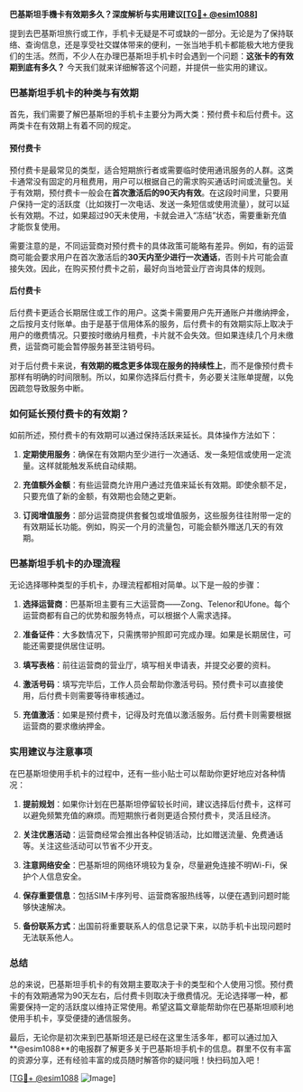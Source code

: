 **巴基斯坦手機卡有效期多久？深度解析与实用建议[[TG💪+ @esim1088](https://t.me/s/esim1088)]**

提到去巴基斯坦旅行或工作，手机卡无疑是不可或缺的一部分。无论是为了保持联络、查询信息，还是享受社交媒体带来的便利，一张当地手机卡都能极大地方便我们的生活。然而，不少人在办理巴基斯坦手机卡时会遇到一个问题：**这张卡的有效期到底有多久？** 今天我们就来详细解答这个问题，并提供一些实用的建议。

### 巴基斯坦手机卡的种类与有效期

首先，我们需要了解巴基斯坦的手机卡主要分为两大类：预付费卡和后付费卡。这两类卡在有效期上有着不同的规定。

#### 预付费卡

预付费卡是最常见的类型，适合短期旅行者或需要临时使用通讯服务的人群。这类卡通常没有固定的月租费用，用户可以根据自己的需求购买通话时间或流量包。关于有效期，预付费卡一般会在**首次激活后的90天内有效**。在这段时间里，只要用户保持一定的活跃度（比如拨打一次电话、发送一条短信或使用流量），就可以延长有效期。不过，如果超过90天未使用，卡就会进入“冻结”状态，需要重新充值才能恢复使用。

需要注意的是，不同运营商对预付费卡的具体政策可能略有差异。例如，有的运营商可能会要求用户在首次激活后的**30天内至少进行一次通话**，否则卡片可能会直接失效。因此，在购买预付费卡之前，最好向当地营业厅咨询具体的规则。

#### 后付费卡

后付费卡更适合长期居住或工作的用户。这类卡需要用户先开通账户并缴纳押金，之后按月支付账单。由于是基于信用体系的服务，后付费卡的有效期实际上取决于用户的缴费情况。只要按时缴纳月租费，卡片就不会失效。但如果连续几个月未缴费，运营商可能会暂停服务甚至注销号码。

对于后付费卡来说，**有效期的概念更多体现在服务的持续性上**，而不是像预付费卡那样有明确的时间限制。所以，如果你选择后付费卡，务必要关注账单提醒，以免因疏忽导致服务中断。

### 如何延长预付费卡的有效期？

如前所述，预付费卡的有效期可以通过保持活跃来延长。具体操作方法如下：

1. **定期使用服务**：确保在有效期内至少进行一次通话、发一条短信或使用一定流量。这样就能触发系统自动续期。
   
2. **充值额外金额**：有些运营商允许用户通过充值来延长有效期。即使余额不足，只要充值了新的金额，有效期也会随之更新。

3. **订阅增值服务**：部分运营商提供套餐包或增值服务，这些服务往往附带一定的有效期延长功能。例如，购买一个月的流量包，可能会额外赠送几天的有效期。

### 巴基斯坦手机卡的办理流程

无论选择哪种类型的手机卡，办理流程都相对简单。以下是一般的步骤：

1. **选择运营商**：巴基斯坦主要有三大运营商——Zong、Telenor和Ufone。每个运营商都有自己的优势和服务特点，可以根据个人需求选择。

2. **准备证件**：大多数情况下，只需携带护照即可完成办理。如果是长期居住，可能还需要提供居住证明。

3. **填写表格**：前往运营商的营业厅，填写相关申请表，并提交必要的资料。

4. **激活号码**：填写完毕后，工作人员会帮助你激活号码。预付费卡可以直接使用，后付费卡则需要等待审核通过。

5. **充值激活**：如果是预付费卡，记得及时充值以激活服务。后付费卡则需要根据运营商的要求缴纳押金。

### 实用建议与注意事项

在巴基斯坦使用手机卡的过程中，还有一些小贴士可以帮助你更好地应对各种情况：

1. **提前规划**：如果你计划在巴基斯坦停留较长时间，建议选择后付费卡，这样可以避免频繁充值的麻烦。而短期旅行者则更适合预付费卡，灵活且经济。

2. **关注优惠活动**：运营商经常会推出各种促销活动，比如赠送流量、免费通话等。关注这些活动可以节省不少开支。

3. **注意网络安全**：巴基斯坦的网络环境较为复杂，尽量避免连接不明Wi-Fi，保护个人信息安全。

4. **保存重要信息**：包括SIM卡序列号、运营商客服热线等，以便在遇到问题时能够快速解决。

5. **备份联系方式**：出国前将重要联系人的信息记录下来，以防手机卡出现问题时无法联系他人。

### 总结

总的来说，巴基斯坦手机卡的有效期主要取决于卡的类型和个人使用习惯。预付费卡的有效期通常为90天左右，后付费卡则取决于缴费情况。无论选择哪一种，都需要保持一定的活跃度以维持正常使用。希望这篇文章能帮助你在巴基斯坦顺利地使用手机卡，享受便捷的通信服务。

最后，无论你是初次来到巴基斯坦还是已经在这里生活多年，都可以通过加入**@esim1088**的电报群了解更多关于巴基斯坦手机卡的信息。群里不仅有丰富的资源分享，还有经验丰富的成员随时解答你的疑问哦！快扫码加入吧！

[[TG💪+ @esim1088](https://t.me/s/esim1088) ![Image](https://i.postimg.cc/4NQfJmqS/Snipaste-2025-05-13-00-14-12.png)]